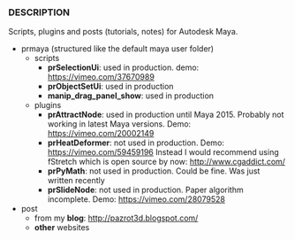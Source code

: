 ### DESCRIPTION
Scripts, plugins and posts (tutorials, notes) for Autodesk Maya. 
* prmaya (structured like the default maya user folder) 
  * scripts
    * __prSelectionUi__: used in production. demo: https://vimeo.com/37670989
    * __prObjectSetUi__: used in production
    * __manip_drag_panel_show__: used in production
  * plugins
    * __prAttractNode__: used in production until Maya 2015. Probably not working in latest Maya versions. Demo: https://vimeo.com/20002149
    * __prHeatDeformer__: not used in production. Demo: https://vimeo.com/59459196 Instead I would recommend using fStretch which is open source by now: http://www.cgaddict.com/
    * __prPyMath__: not used in production. Could be fine. Was just written recently
    * __prSlideNode__: not used in production. Paper algorithm incomplete. Demo: https://vimeo.com/28079528
* post
   * from my __blog__: http://pazrot3d.blogspot.com/
   * __other__ websites

